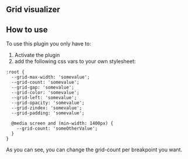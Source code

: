 ## Grid visualizer

## How to use
To use this plugin you only have to:
1. Activate the plugin
2. add the following css vars to your own stylesheet:

```
:root {
  --grid-max-width: 'somevalue';
  --grid-count: 'somevalue';
  --grid-gap: 'somevalue';
  --grid-color: 'somevalue';
  --grid-left: 'somevalue';
  --grid-opacity: 'somevalue';
  --grid-zindex: 'somevalue';
  --grid-padding: 'somevalue';

  @media screen and (min-width: 1400px) {
    --grid-count: 'someOtherValue';
  }
}
```

As you can see, you can change the grid-count per breakpoint you want.